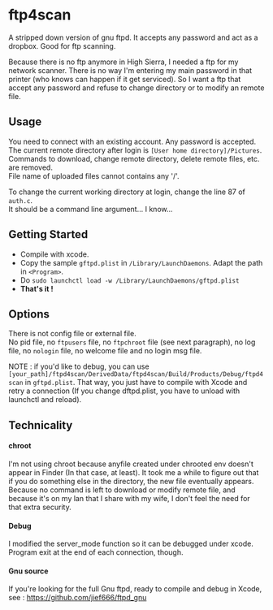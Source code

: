 # ftp4scan
A stripped down version of gnu ftpd. It accepts any password and act as a dropbox. Good for ftp scanning.

Because there is no ftp anymore in High Sierra, I needed a ftp for my network scanner. There is no way I'm entering my main password in that printer (who knows can happen if it get serviced). So I want a ftp that accept any password and refuse to change directory or to modify an remote file.

## Usage
You need to connect with an existing account. Any password is accepted. The current remote directory after login is `[User home directory]/Pictures`.<br/>
Commands to download, change remote directory, delete remote files, etc. are removed.<br/>
File name of uploaded files cannot contains any '/'.

To change the current working directory at login, change the line 87 of `auth.c`. <br/>
It should be a command line argument... I know...

## Getting Started
- Compile with xcode.
- Copy the sample `gftpd.plist` in `/Library/LaunchDaemons`. Adapt the path in `<Program>`.
- Do `sudo launchctl load -w /Library/LaunchDaemons/gftpd.plist`
-  **That's it !**

## Options
There is not config file or external file.<br/>
No pid file, no `ftpusers` file, no `ftpchroot` file (see next paragraph), no log file, no `nologin` file, no welcome file and no login msg file.

NOTE : if you'd like to debug, you can use `[your_path]/ftpd4scan/DerivedData/ftpd4scan/Build/Products/Debug/ftpd4scan` in `gftpd.plist`. That way, you just have to compile with Xcode and retry a connection (If you change dftpd.plist, you have to unload with launchctl and reload).

## Technicality
#### chroot
I'm not using chroot because anyfile created under chrooted env doesn't appear in Finder (In that case, at least). It took me a while to figure out that if you do something else in the directory, the new file eventually appears.<br/>
Because no command is left to download or modify remote file, and because it's on my lan that I share with my wife, I don't feel the need for that extra security.

#### Debug
I modified the server_mode function so it can be debugged under xcode. Program exit at the end of each connection, though.

#### Gnu source
If you're looking for the full Gnu ftpd, ready to compile and debug in Xcode, see : https://github.com/jief666/ftpd_gnu
